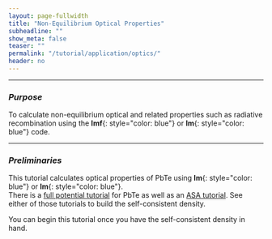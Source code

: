 ```yaml
---
layout: page-fullwidth
title: "Non-Equilibrium Optical Properties"
subheadline: ""
show_meta: false
teaser: ""
permalink: "/tutorial/application/optics/"
header: no
---
```


_____________________________________________________________

### _Purpose_

To calculate non-equilibrium optical and related properties such as radiative recombination using the **lmf**{: style="color: blue"} or **lm**{: style="color: blue"} code.

_____________________________________________________________

### _Preliminaries_

This tutorial calculates optical properties of PbTe using **lm**{: style="color: blue"} or **lm**{: style="color: blue"}.  
There is a [full potential tutorial](/tutorial/lmf/lmf_pbte_tutorial/)
for PbTe as well as an [ASA tutorial](/tutorial/asa/lm_pbte_tutorial/).
See either of those tutorials to build the self-consistent density.

You can begin this tutorial once you have the self-consistent density in hand.
